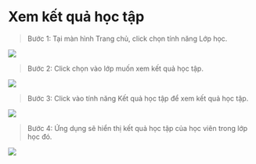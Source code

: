 # Xem kết quả học tập

> Bước 1: Tại màn hình Trang chủ, click chọn tính năng Lớp học.

![](<../.gitbook/assets/1 (3).jpg>)

> Bước 2: Click chọn vào lớp muốn xem kết quả học tập.

![](<../.gitbook/assets/2 (4).jpg>)

> Bước 3: Click vào tính năng Kết quả học tập để xem kết quả học tập.

![](<../.gitbook/assets/4 (1).jpg>)

> Bước 4: Ứng dụng sẽ hiển thị kết quả học tập của học viên trong lớp học đó. 

![](../.gitbook/assets/c2e8938fdd7629287067.jpg)
